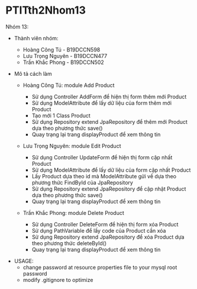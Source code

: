 # PTITth2Nhom13
Nhóm 13: 
- Thành viên nhóm: 
  + Hoàng Công Tú - B19DCCN598
  + Lưu Trọng Nguyên - B19DCCN477
  + Trần Khắc Phong - B19DCCN502
  
- Mô tả cách làm
  + Hoàng Công Tú: module Add Product
      + Sử dụng Controller AddForm để hiện thị form thêm mới Product
      + Sử dụng ModelAttribute để lấy dữ liệu của form thêm mới Product
      + Tạo mới 1 Class Product 
      + Sử dụng Repository extend JpaRepository để thêm mới Product dựa theo phương thức save()
      + Quay trạng lại trang displayProduct để xem thông tin

  + Lưu Trọng Nguyên: module Edit Product
      + Sử dụng Controller UpdateForm để hiện thị form cập nhất Product
      + Sử dụng ModelAttribute để lấy dữ liệu của form cập nhất Product
      + Lấy Product dựa theo id mà ModelAttribute gửi về dựa theo phương thức FindById của JpaRepository
      + Sử dụng Repository extend JpaRepository để cập nhật Product dựa theo phương thức save()
      + Quay trạng lại trang displayProduct để xem thông tin

  + Trần Khắc Phong: module Delete Product 
      + Sử dụng Controller DeleteForm để hiện thị form xóa Product
      + Sử dụng PathVariable để lấy code của Product cần xóa
      + Sử dụng Repository extend JpaRepository để xóa Product dựa theo phương thức deleteById() 
      + Quay trạng lại trang displayProduct để xem thông tin
      

* USAGE: 
    + change password at resource properties file to your mysql root password
    + modify .gitignore to optimize
